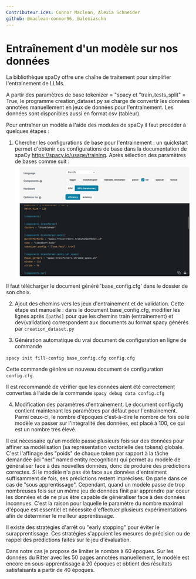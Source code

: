 ```yaml
---
Contributeur.ices: Connor Maclean, Alexia Schneider
github: @maclean-connor96, @alexiaschn
---
```


# Entraînement d'un modèle sur nos données

La bibliothèque spaCy offre une chaîne de traitement pour simplifier l'entrainement de LLMs. 


A partir des paramètres de base tokenizer = "spacy et "train_tests_split" = True, le programme creation_dataset.py se charge de convertir les données annotées manuellement en jeux de données pour l'entrainement. 
Les données sont disponibles aussi en format csv (tableur). 

Pour entraîner un modèle à l'aide des modules de spaCy il faut procéder à quelques étapes : 

1. Chercher les configurations de base pour l'entrainement : un quickstart permet d'obtenir ces configurations de base dans la documentation de spaCy https://spacy.io/usage/training. Après sélection des paramètres de bases comme suit :
![image](documentation/images/quickstart_spacy.jpg)

Il faut télécharger le document généré 'base_config.cfg' dans le dossier de son choix. 

2. Ajout des chemins vers les jeux d'entrainement et de validation. Cette étape est manuelle : dans le document base_config.cfg, modifier les lignes après ```[paths]``` pour que les chemins train (entrainement) et dev(validation) correspondent aux documents au format spacy générés par ```creation_dataset.py```

3. Génération automatique du vrai document de configuration en ligne de commande 

```spacy init fill-config base_config.cfg config.cfg```

Cette commande génère un nouveau document de configuration ```config.cfg```. 

Il est recommandé de vérifier que les données aient été correctement converties à l'aide de la commande 
```spacy debug data config.cfg```

4. Modification des paramètres d'entrainement. Le document config.cfg contient maintenant les paramètres par défaut pour l'entrainement. Parmi ceux-ci, le nombre d'époques c'est-à-dire le nombre de fois où le modèle va passer sur l'intégralité des données, est placé à 100, ce qui est un nombre très élevé. 

Il est nécessaire qu'un modèle passe plusieurs fois sur des données pour affiner sa modélisation (sa représentation vectorielle des tokens) globale. C'est l'affinage des "poids" de chaque token par rapport à la tâche demandée (ici "ner" named entity recognition) qui permet au modèle de généraliser face à des nouvelles données, donc de produire des prédictions correctes. Si le modèle n'a pas été face aux données d'entraiment suffisamment de fois, ses prédictions restent imprécises. On parle dans ce cas de "sous apprentissage". Cependant, quand un modèle passe de trop nombreuses fois sur un même jeu de données finit par apprendre par coeur les données et de ne plus être capable de généraliser face à des données inconnues. C'est la raison pour laquelle le paramètre du nombre maximal d'époque est essentiel et nécessite d'effectuer plusieurs expérimentations afin de déterminer le meilleur apprentissage. 

Il existe des stratégies d'arrêt ou "early stopping" pour éviter le surapprentissage. Ces stratégies s'appuient les mesures de précision ou de rappel des prédictions faites sur le jeu d'évaluation. 

Dans notre cas je propose de limiter le nombre à 60 époques. Sur les données du Ritter avec les 50 pages annotées manuellement, le modèle est encore en sous-apprentissage à 20 époques et obtient des résultats satisfaisants à partir de 40 époques. 